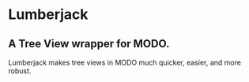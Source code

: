 # Lumberjack
## A Tree View wrapper for MODO.


Lumberjack makes tree views in MODO much quicker, easier, and more robust.
